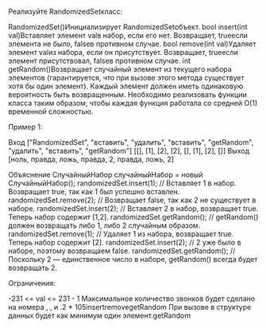 Реализуйте RandomizedSetкласс:

RandomizedSet()Инициализирует RandomizedSetобъект.
bool insert(int val)Вставляет элемент valв набор, если его нет. Возвращает, trueесли элемента не было, falseв противном случае.
bool remove(int val)Удаляет элемент valиз набора, если он присутствует. Возвращает, trueесли элемент присутствовал, falseв противном случае.
int getRandom()Возвращает случайный элемент из текущего набора элементов (гарантируется, что при вызове этого метода существует хотя бы один элемент). Каждый элемент должен иметь одинаковую вероятность быть возвращенным.
Необходимо реализовать функции класса таким образом, чтобы каждая функция работала со  средней O(1)  временной сложностью.

 

Пример 1:

Вход
["RandomizedSet", "вставить", "удалить", "вставить", "getRandom", "удалить", "вставить", "getRandom"]
[[], [1], [2], [2], [], [1], [2], []]
Выход
[ноль, правда, ложь, правда, 2, правда, ложь, 2]

Объяснение
СлучайныйНабор случайныйНабор = новый СлучайныйНабор();
randomizedSet.insert(1); // Вставляет 1 в набор. Возвращает true, так как 1 был успешно вставлен.
randomizedSet.remove(2); // Возвращает false, так как 2 не существует в наборе.
randomizedSet.insert(2); // Вставляет 2 в набор, возвращает true. Теперь набор содержит [1,2].
randomizedSet.getRandom(); // getRandom() должен возвращать либо 1, либо 2 случайным образом.
randomizedSet.remove(1); // Удаляет 1 из набора, возвращает true. Теперь набор содержит [2].
randomizedSet.insert(2); // 2 уже было в наборе, поэтому возвращаем false.
randomizedSet.getRandom(); // Поскольку 2 — единственное число в наборе, getRandom() всегда будет возвращать 2.
 

Ограничения:

-231 <= val <= 231 - 1
Максимальное количество звонков будет сделано на номера , , и .2 * 105insertremovegetRandom
При вызове в структуре данных будет как минимум один элемент.getRandom